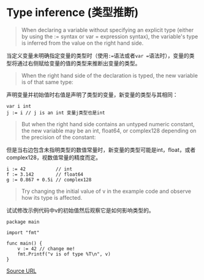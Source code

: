 # Type inference (类型推断)

> When declaring a variable without specifying an explicit type (either by using the := syntax or var = expression syntax), the variable's type is inferred from the value on the right hand side.

当定义变量未明确指定变量的类型时（使用`:=`语法或者`var =`语法时），变量的类型将通过右侧赋给变量的值的类型来推断出变量的类型。

> When the right hand side of the declaration is typed, the new variable is of that same type:

声明变量并初始值时右值是声明了类型的变量，新变量的类型与其相同：

```
var i int
j := i // j is an int 变量j类型也是int
```

> But when the right hand side contains an untyped numeric constant, the new variable may be an int, float64, or complex128 depending on the precision of the constant:

但是当右边包含未指明类型的数值常量时，新变量的类型可能是int，float，或者complex128，视数值常量的精度而定。

```
i := 42           // int
f := 3.142        // float64
g := 0.867 + 0.5i // complex128
```

> Try changing the initial value of v in the example code and observe how its type is affected.

试试修改示例代码中v的初始值然后观察它是如何影响类型的。

```
package main

import "fmt"

func main() {
	v := 42 // change me!
	fmt.Printf("v is of type %T\n", v)
}
```

[Source URL](https://tour.golang.org/basics/14)
